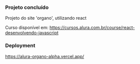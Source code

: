 ### Projeto concluído

Projeto do site 'organo', utilizando react

Curso disponível em: https://cursos.alura.com.br/course/react-desenvolvendo-javascript

### Deployment

https://alura-organo-alpha.vercel.app/